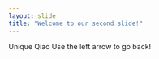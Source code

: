 ```yaml
---
layout: slide
title: "Welcome to our second slide!"
---
```

Unique Qiao
Use the left arrow to go back!
